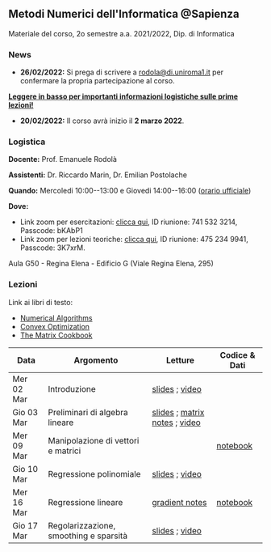 ## Metodi Numerici dell'Informatica @Sapienza

Materiale del corso, 2o semestre a.a. 2021/2022, Dip. di Informatica

### News

- **26/02/2022:** Si prega di scrivere a rodola@di.uniroma1.it per confermare la propria partecipazione al corso. 

<ins>**Leggere in basso per importanti informazioni logistiche sulle prime lezioni!**</ins>

- **20/02/2022:** Il corso avrà inizio il **2 marzo 2022**.

### Logistica

**Docente:** Prof. Emanuele Rodolà

**Assistenti:** Dr. Riccardo Marin, Dr. Emilian Postolache

**Quando:** Mercoledi 10:00--13:00 e Giovedi 14:00--16:00 ([orario ufficiale](https://www.studiareinformatica.uniroma1.it/laurea/orario-per-insegnamento-laurea))

**Dove:**

- Link zoom per esercitazioni: [clicca qui](https://uniroma1.zoom.us/j/7415323214?pwd=dFFGU1F1VU5kUlBTUFBNSVBZMDdCZz09), ID riunione: 741 532 3214, Passcode: bKAbP1
- Link zoom per lezioni teoriche: [clicca qui](https://zoom.us/j/4752349941?pwd=U0doeGFLWFFDSWlzWWxvd0JGMDRndz09), ID riunione: 475 234 9941, Passcode: 3K7xrM.

Aula G50 - Regina Elena - Edificio G (Viale Regina Elena, 295)

### Lezioni

Link ai libri di testo: 

- [Numerical Algorithms](https://people.csail.mit.edu/jsolomon/share/book/numerical_book.pdf)
- [Convex Optimization](https://web.stanford.edu/~boyd/cvxbook/bv_cvxbook.pdf)
- [The Matrix Cookbook](https://www2.imm.dtu.dk/pubdb/edoc/imm3274.pdf)

**Data** | **Argomento** | **Letture** | **Codice & Dati**
------------ | ------------- | ------------ | ------------
Mer 02 Mar | Introduzione | [slides](https://github.com/erodola/NumMeth-s2-2022/raw/main/01_intro/01-intro.pdf) ; [video](https://youtu.be/EoPIPTeEGjY) |
Gio 03 Mar | Preliminari di algebra lineare | [slides](https://github.com/erodola/NumMeth-s2-2022/raw/main/02_linalg/02-linalg.pdf) ; [matrix notes](https://github.com/erodola/NumMeth-s2-2022/raw/main/02_linalg/02b-matrix.pdf) ; [video](https://youtu.be/E02vV2wR888) |
Mer 09 Mar | Manipolazione di vettori e matrici |  | [notebook](https://colab.research.google.com/github/erodola/NumMeth-s2-2022/blob/main/esercizi/ex1/ex1.ipynb)
Gio 10 Mar | Regressione polinomiale | [slides](https://github.com/erodola/NumMeth-s2-2022/raw/main/03_regression/03-regression.pdf) ; [video](https://youtu.be/NYmis_xCrK0) |
Mer 16 Mar | Regressione lineare | [gradient notes](https://github.com/erodola/NumMeth-s2-2022/raw/main/esercizi/ex2/03b-gradient.pdf) | [notebook](https://colab.research.google.com/github/erodola/NumMeth-s2-2022/blob/main/esercizi/ex2/ex2.ipynb)
Gio 17 Mar | Regolarizzazione, smoothing e sparsità | [slides](https://github.com/erodola/NumMeth-s2-2022/raw/main/04_regularization/04-regularization.pdf) ; [video](https://youtu.be/jNYJfNPBqLs) |
